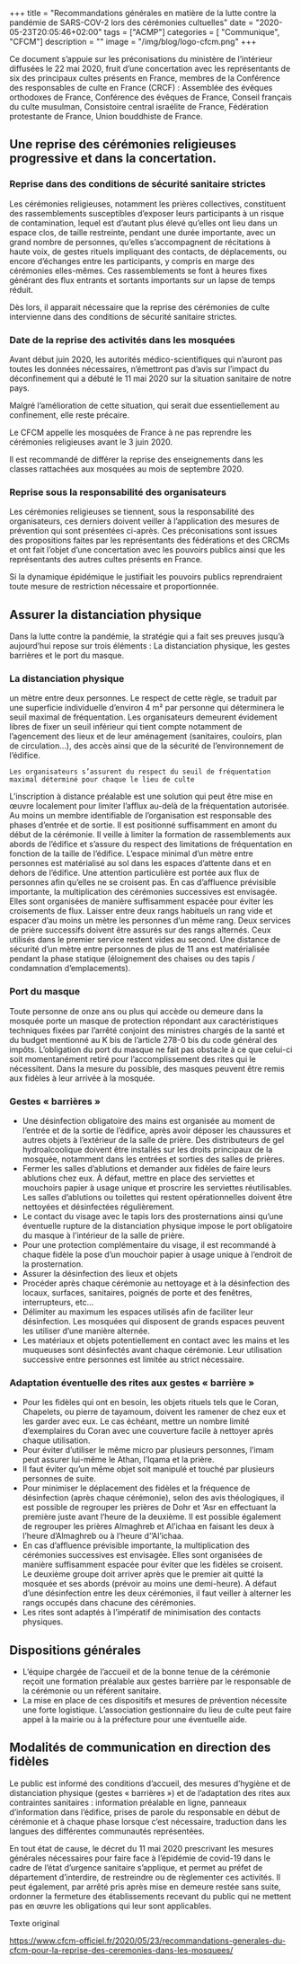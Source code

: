 +++
title = "Recommandations générales en matière de la lutte contre la pandémie de SARS-COV-2 lors des cérémonies cultuelles"
date = "2020-05-23T20:05:46+02:00"
tags = ["ACMP"]
categories = [ "Communique", "CFCM"]
description = ""
image = "/img/blog/logo-cfcm.png"
+++

Ce document s’appuie sur les préconisations du ministère de l’intérieur
diffusées le 22 mai 2020, fruit d’une concertation avec les représentants de six
des principaux cultes présents en France, membres de la Conférence des
responsables de culte en France (CRCF) : Assemblée des évêques orthodoxes de
France, Conférence des évêques de France, Conseil français du culte musulman,
Consistoire central israélite de France, Fédération protestante de France, Union
bouddhiste de France.


## Une reprise des cérémonies religieuses progressive et dans la concertation.
### Reprise dans des conditions de sécurité sanitaire strictes

Les cérémonies religieuses, notamment les prières collectives, constituent des
rassemblements susceptibles d’exposer leurs participants à un risque de
contamination, lequel est d’autant plus élevé qu’elles ont lieu dans un espace
clos, de taille restreinte, pendant une durée importante, avec un grand nombre
de personnes, qu’elles s’accompagnent de récitations à haute voix, de gestes
rituels impliquant des contacts, de déplacements, ou encore d’échanges entre les
participants, y compris en marge des cérémonies elles-mêmes. Ces rassemblements
se font à heures fixes générant des flux entrants et sortants importants sur un
lapse de temps réduit.

Dès lors, il apparait nécessaire que la reprise des cérémonies de culte
intervienne dans des conditions de sécurité sanitaire strictes.

### Date de la reprise des activités dans les mosquées

Avant début juin 2020, les autorités médico-scientifiques qui n’auront pas
toutes les données nécessaires, n’émettront pas d’avis sur l’impact du
déconfinement qui a débuté le 11 mai 2020 sur la situation sanitaire de notre
pays.

Malgré l’amélioration de cette situation, qui serait due essentiellement au
confinement, elle reste précaire.

Le CFCM appelle les mosquées de France à ne pas reprendre les cérémonies
religieuses avant le 3 juin 2020.

Il est recommandé de différer la reprise des enseignements dans les classes
rattachées aux mosquées au mois de septembre 2020.

### Reprise sous la responsabilité des organisateurs

Les cérémonies religieuses se tiennent, sous la responsabilité des
organisateurs, ces derniers doivent veiller à l’application des mesures de
prévention qui sont présentées ci-après. Ces préconisations sont issues des
propositions faites par les représentants des fédérations et des CRCMs et ont
fait l’objet d’une concertation avec les pouvoirs publics ainsi que les
représentants des autres cultes présents en France.

Si la dynamique épidémique le justifiait les pouvoirs publics reprendraient
toute mesure de restriction nécessaire et proportionnée.

## Assurer la distanciation physique

Dans la lutte contre la pandémie, la stratégie qui a fait ses preuves jusqu’à
aujourd’hui repose sur trois éléments : La distanciation physique, les gestes
barrières et le port du masque.

### La distanciation physique

un mètre entre deux personnes. Le respect de cette règle, se traduit par une
superficie individuelle d’environ 4 m² par personne qui déterminera le seuil
maximal de fréquentation. Les organisateurs demeurent évidement libres de fixer
un seuil inférieur qui tient compte notamment de l’agencement des lieux et de
leur aménagement (sanitaires, couloirs, plan de circulation…), des accès ainsi
que de la sécurité de l’environnement de l’édifice.

    Les organisateurs s’assurent du respect du seuil de fréquentation maximal déterminé pour chaque le lieu de culte

L’inscription à distance préalable est une solution qui peut être mise en œuvre
localement pour limiter l’afflux au-delà de la fréquentation autorisée. Au moins
un membre identifiable de l’organisation est responsable des phases d’entrée et
de sortie. Il est positionné suffisamment en amont du début de la cérémonie. Il
veille à limiter la formation de rassemblements aux abords de l’édifice et
s’assure du respect des limitations de fréquentation en fonction de la taille de
l’édifice. L’espace minimal d’un mètre entre personnes est matérialisé au sol
dans les espaces d’attente dans et en dehors de l’édifice. Une attention
particulière est portée aux flux de personnes afin qu’elles ne se croisent pas.
En cas d’affluence prévisible importante, la multiplication des cérémonies
successives est envisagée. Elles sont organisées de manière suffisamment espacée
pour éviter les croisements de flux. Laisser entre deux rangs habituels un rang
vide et espacer d’au moins un mètre les personnes d’un même rang. Deux services
de prière successifs doivent être assurés sur des rangs alternés. Ceux utilisés
dans le premier service restent vides au second. Une distance de sécurité d’un
mètre entre personnes de plus de 11 ans est matérialisée pendant la phase
statique (éloignement des chaises ou des tapis / condamnation d’emplacements).

### Port du masque

Toute personne de onze ans ou plus qui accède ou demeure dans la mosquée porte
un masque de protection répondant aux caractéristiques techniques fixées par
l’arrêté conjoint des ministres chargés de la santé et du budget mentionné au K
bis de l’article 278-0 bis du code général des impôts. L’obligation du port du
masque ne fait pas obstacle à ce que celui-ci soit momentanément retiré pour
l’accomplissement des rites qui le nécessitent. Dans la mesure du possible, des
masques peuvent être remis aux fidèles à leur arrivée à la mosquée.


### Gestes « barrières »

* Une désinfection obligatoire des mains est organisée au moment de l’entrée et de la sortie de l’édifice, après avoir déposer les chaussures et autres objets à l’extérieur de la salle de prière. Des distributeurs de gel hydroalcoolique doivent être installés sur les droits principaux de la mosquée, notamment dans les entrées et sorties des salles de prières.
* Fermer les salles d’ablutions et demander aux fidèles de faire leurs ablutions chez eux. À défaut, mettre en place des serviettes et mouchoirs papier à usage unique et proscrire les serviettes réutilisables. Les salles d’ablutions ou toilettes qui restent opérationnelles doivent être nettoyées et désinfectées régulièrement.
* Le contact du visage avec le tapis lors des prosternations ainsi qu’une éventuelle rupture de la distanciation physique impose le port obligatoire du masque à l’intérieur de la salle de prière.
* Pour une protection complémentaire du visage, il est recommandé à chaque fidèle la pose d’un mouchoir papier à usage unique à l’endroit de la prosternation.
* Assurer la désinfection des lieux et objets
* Procéder après chaque cérémonie au nettoyage et à la désinfection des locaux, surfaces, sanitaires, poignés de porte et des fenêtres, interrupteurs, etc…
* Délimiter au maximum les espaces utilisés afin de faciliter leur désinfection. Les mosquées qui disposent de grands espaces peuvent les utiliser d’une manière alternée.
* Les matériaux et objets potentiellement en contact avec les mains et les muqueuses sont désinfectés avant chaque cérémonie. Leur utilisation successive entre personnes est limitée au strict nécessaire.

### Adaptation éventuelle des rites aux gestes « barrière »

* Pour les fidèles qui ont en besoin, les objets rituels tels que le Coran, Chapelets, ou pierre de tayamoum, doivent les ramener de chez eux et les garder avec eux. Le cas échéant, mettre un nombre limité d’exemplaires du Coran avec une couverture facile à nettoyer après chaque utilisation.
* Pour éviter d’utiliser le même micro par plusieurs personnes, l’imam peut assurer lui-même le Athan, l’Iqama et la prière.
* Il faut éviter qu’un même objet soit manipulé et touché par plusieurs personnes de suite.
* Pour minimiser le déplacement des fidèles et la fréquence de désinfection (après chaque cérémonie), selon des avis théologiques, il est possible de regrouper les prières de Dohr et ‘Asr en effectuant la première juste avant l’heure de la deuxième. Il est possible également de regrouper les prières Almaghreb et Al’ichaa en faisant les deux à l’heure d’Almaghreb ou à l’heure d’’Al’ichaa.
* En cas d’affluence prévisible importante, la multiplication des cérémonies successives est envisagée. Elles sont organisées de manière suffisamment espacée pour éviter que les fidèles se croisent. Le deuxième groupe doit arriver après que le premier ait quitté la mosquée et ses abords (prévoir au moins une demi-heure). A défaut d’une désinfection entre les deux cérémonies, il faut veiller à alterner les rangs occupés dans chacune des cérémonies.
* Les rites sont adaptés à l’impératif de minimisation des contacts physiques.

## Dispositions générales

* L’équipe chargée de l’accueil et de la bonne tenue de la cérémonie reçoit une formation préalable aux gestes barrière par le responsable de la cérémonie ou un référent sanitaire.
* La mise en place de ces dispositifs et mesures de prévention nécessite une forte logistique. L’association gestionnaire du lieu de culte peut faire appel à la mairie ou à la préfecture pour une éventuelle aide.

## Modalités de communication en direction des fidèles


Le public est informé des conditions d’accueil, des mesures d’hygiène et de
distanciation physique (gestes « barrières ») et de l’adaptation des rites aux
contraintes sanitaires : information préalable en ligne, panneaux d’information
dans l’édifice, prises de parole du responsable en début de cérémonie et à
chaque phase lorsque c’est nécessaire, traduction dans les langues des
différentes communautés représentées.


En tout état de cause, le décret du 11 mai 2020 prescrivant les mesures
générales nécessaires pour faire face à l’épidémie de covid-19 dans le cadre de
l’état d’urgence sanitaire s’applique, et permet au préfet de département
d’interdire, de restreindre ou de règlementer ces activités. Il peut également,
par arrêté pris après mise en demeure restée sans suite, ordonner la fermeture
des établissements recevant du public qui ne mettent pas en œuvre les
obligations qui leur sont applicables.

Texte original

https://www.cfcm-officiel.fr/2020/05/23/recommandations-generales-du-cfcm-pour-la-reprise-des-ceremonies-dans-les-mosquees/
